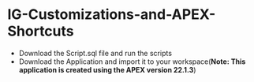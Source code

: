 # IG-Customizations-and-APEX-Shortcuts<br>

<ul>
   <li>Download the Script.sql file and run the scripts</li>
   <li>Download the Application and import it to your workspace(<b>Note: This application is created using the APEX version 22.1.3</b>)</li>
</ul>   
   
   
